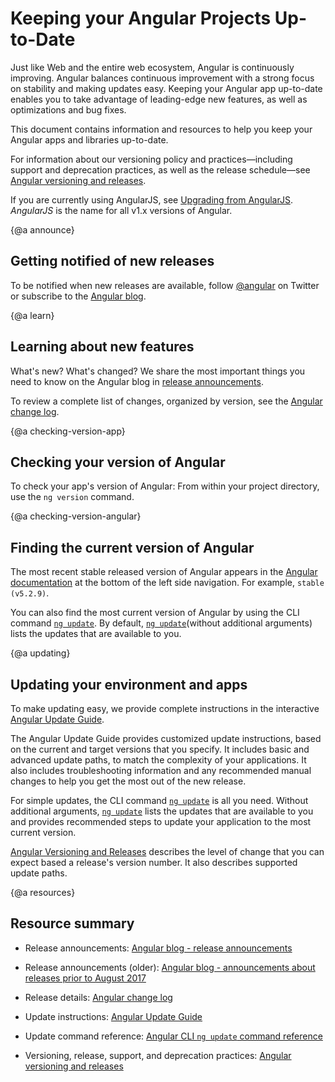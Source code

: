 # Keeping your Angular Projects Up-to-Date

Just like Web and the entire web ecosystem, Angular is continuously improving. Angular balances continuous improvement with a strong focus on stability and making updates easy. Keeping your Angular app up-to-date enables you to take advantage of leading-edge new features, as well as optimizations and bug fixes. 

This document contains information and resources to help you keep your Angular apps and libraries up-to-date. 

For information about our versioning policy and practices&mdash;including 
support and deprecation practices, as well as the release schedule&mdash;see [Angular versioning and releases](guide/releases "Angular versioning and releases"). 


<div class="alert is-helpful">

If you are currently using AngularJS, see [Upgrading from AngularJS](guide/upgrade "Upgrading from Angular JS"). _AngularJS_ is the name for all v1.x versions of Angular.

</div>


{@a announce}
## Getting notified of new releases

To be notified when new releases are available, follow [@angular](https://twitter.com/angular "@angular on Twitter") on Twitter or subscribe to the [Angular blog](https://blog.angular.io "Angular blog"). 

{@a learn}
## Learning about new features

What's new? What's changed? We share the most important things you need to know on the Angular blog in [release announcements]( https://blog.angular.io/tagged/release%20notes "Angular blog - release announcements"). 

To review a complete list of changes, organized by version, see the [Angular change log](https://github.com/angular/angular/blob/master/CHANGELOG.md "Angular change log").


{@a checking-version-app}
## Checking your version of Angular

To check your app's version of Angular: From within your project directory, use the `ng version` command. 
 

{@a checking-version-angular}
## Finding the current version of Angular

The most recent stable released version of Angular appears in the [Angular documentation](https://angular.io/docs "Angular documentation") at the bottom of the left side navigation. For example, `stable (v5.2.9)`.

You can also find the most current version of Angular by using the CLI command [`ng update`](cli/update). By default, [`ng update`](cli/update)(without additional arguments) lists the updates that are available to you.  


{@a updating}
## Updating your environment and apps

To make updating easy, we provide complete instructions in the interactive [Angular Update Guide](https://update.angular.io/ "Angular Update Guide").

The Angular Update Guide provides customized update instructions, based on the current and target versions that you specify. It includes basic and advanced update paths, to match the complexity of your applications. It also includes troubleshooting information and any recommended manual changes to help you get the most out of the new release. 

For simple updates, the CLI command [`ng update`](cli/update) is all you need. Without additional arguments, [`ng update`](cli/update) lists the updates that are available to you and provides recommended steps to update your application to the most current version. 

[Angular Versioning and Releases](guide/releases#versioning "Angular Release Practices, Versioning") describes the level of change that you can expect based a release's version number. It also describes supported update paths. 


{@a resources}
## Resource summary

* Release announcements: [Angular blog - release announcements](https://blog.angular.io/tagged/release%20notes "Angular blog announcements about recent releases")

* Release announcements (older): [Angular blog - announcements about releases prior to August 2017](https://blog.angularjs.org/search?q=available&by-date=true "Angular blog announcements about releases prior to August 2017")

* Release details: [Angular change log](https://github.com/angular/angular/blob/master/CHANGELOG.md "Angular change log")

* Update instructions: [Angular Update Guide](https://update.angular.io/ "Angular Update Guide")

* Update command reference: [Angular CLI `ng update` command reference](cli/update)

* Versioning, release, support, and deprecation practices: [Angular versioning and releases](guide/releases "Angular versioning and releases")
